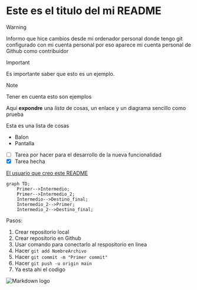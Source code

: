 # Este es el titulo del mi README

> [!WARNING]
> Informo que hice cambios desde mi ordenador personal donde tengo git configurado con mi cuenta personal por eso aparece mi cuenta personal de Github como contribuidor 

> [!IMPORTANT]
> Es importante saber que esto es un ejemplo.

> [!NOTE]
> Tener en cuenta esto son ejemplos 

Aqui **expondre** una *lista* de cosas, un enlace y un diagrama sencillo como prueba

Esta es una lista de cosas

- Balon
- Pantalla
- [ ] Tarea por hacer para el desarrollo de la nueva funcionalidad
- [X] Tarea hecha

[El usuario que creo este README](https://github.com/Mestosc)

```mermaid
graph TD;
    Primer-->Intermedio;
    Primer-->Intermedio_2;
    Intermedio-->Destino_final;
    Intermedio_2-->Primer;
    Intermedio_2-->Destino_final;
```
Pasos:
1. Crear repositorio local
2. Crear repositorio en Github
3. Usar comando para conectarlo al respositorio en linea
4. Hacer `git add NombreArchivo`
5. Hacer `git commit -m "Primer commit"`
6. Hacer `git push -u origin main`
7. Ya esta ahi el codigo 

![Markdown logo](https://encrypted-tbn0.gstatic.com/images?q=tbn:ANd9GcQ3rGrxyxwbrtTBpYMrONJWKKZaxjtd2nRqKg&s)

